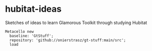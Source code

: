 # hubitat-ideas
Sketches of ideas to learn Glamorous Toolkit through studying Hubitat

```
Metacello new
  baseline: 'GtStuff';
  repository: 'github://onierstrasz/gt-stuff:main/src';
  load
```
